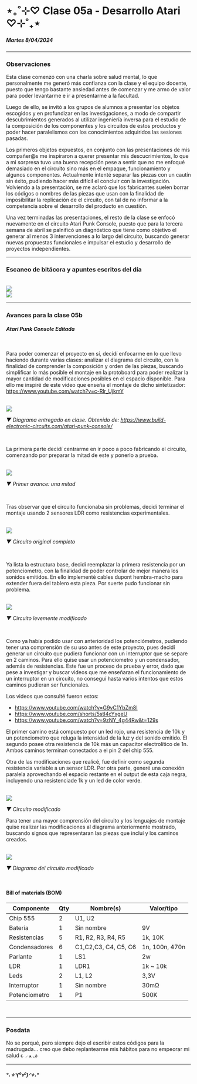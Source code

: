 # ⋆₊˚⊹♡ Clase 05a - Desarrollo Atari ♡⊹˚₊⋆

##### _Martes 8/04/2024_

***

### Observaciones

<!---Recordar para programar "md" (markdown): 
- https://github.com/adam-p/markdown-here/wiki/Markdown-Cheatsheet 
- https://www.markdownguide.org/basic-syntax/
- El Domingo 30 de marzo cumplí 25... no se porqué me gustaría sentirme orgullosa de ello, que se me reconociera --->
Esta clase comenzó con una charla sobre salud mental, lo que personalmente me generó más confianza con la clase y el equipo docente, puesto que tengo bastante ansiedad antes de comenzar y me armo de valor para poder levantarme e ir a presentarme a la facultad.

Luego de ello, se invitó a los grupos de alumnos a presentar los objetos escogidos y en profundizar en las investigaciones, a modo de compartir descubrimientos generados al utilizar ingeniería inversa para el estudio de la composición de los componentes y los circuitos de estos productos y poder hacer paralelismos con los conocimientos adquiridos las sesiones pasadas.

Los primeros objetos expuestos, en conjunto con las presentaciones de mis compañer@s me inspiraron a querer presentar mis descucrimientos, lo que a mi sorpresa tuvo una buena recepción pese a sentir que no me enfoqué demasiado en el circuito sino más en el empaque, funcionamiento y algunos componentes. Actualmente intenté separar las piezas con un cautín sin éxito, pudiendo hacer más difícil el concluir con la investigación. Volviendo a la presentación, se me aclaró que los fabricantes suelen borrar los códigos o nombres de las piezas que usan con la finalidad de imposibilitar la replicación de el circuito, con tal de no informar a la competencia sobre el desarrollo del producto en cuestión.

Una vez terminadas las presentaciones, el resto de la clase se enfocó nuevamente en el circuito Atari Punk Console, puesto que para la tercera semana de abril se palnificó un diagnóstico que tiene como objetivo el generar al menos 3 intervenciones a lo largo del circuito, buscando generar nuevas propuestas funcionales e impulsar el estudio y desarrollo de proyectos independientes.

***

### Escaneo de bitácora y apuntes escritos del día

<br>
<img src="./image/001-11.04.jpg">
<br>
<img src="./image/002-11.04.jpg">
<br>

***

### Avances para la clase 05b

#### _Atari Punk Console Editada_

<br>

Para poder comenzar el proyecto en sí, decidí enfocarme en lo que llevo haciendo durante varias clases: analizar el diagrama del circuito, con la finalidad de comprender la composición y orden de las piezas, buscando simplificar lo más posible el montaje en la protoboard para poder realizar la mayor cantidad de modificaciones posibles en el espacio disponible. Para ello me inspiré de este video que enseña el montaje de dicho sintetizador: <https://www.youtube.com/watch?v=c-Rlr_UjkmY>

<br>

<img src="./image/003-11.04.png">

_▼ Diagrama entregado en clase. Obtenido de: <https://www.build-electronic-circuits.com/atari-punk-console/>_

<br>

La primera parte decidí centrarme en ir poco a poco fabricando el circuito, comenzando por preparar la mitad de este y ponerlo a prueba.

<br>

<img src="./image/005-11.04.jpg">

_▼ Primer avance: una mitad_

<br>

Tras observar que el circuito funcionaba sin problemas, decidí terminar el montaje usando 2 sensores LDR como resistencias experimentales.

<br>

<img src="./image/006-11.04.jpg">

_▼ Circuito original completo_

<br>

Ya lista la estructura base, decidí reemplazar la primera resistencia por un potenciometro, con la finalidad de poder controlar de mejor manera los sonidos emitidos. En ello implementé cables dupont hembra-macho para extender fuera del tablero esta pieza. Por suerte pudo funcionar sin problema.

<br>

<img src="./image/007-11.04.jpg">

_▼ Circuito levemente modificado_

<br>

Como ya había podido usar con anterioridad los potenciómetros, pudiendo tener una comprensión de su uso antes de este proyecto, pues decidí generar un circuito que pudiera funcionar con un interruptor que se separe en 2 caminos. Para ello quise usar un potenciometro y un condensador, además de resistencias. Este fue un proceso de prueba y error, dado que pese a investigar y buscar videos que me enseñaran el funcionamiento de un interruptor en un circuito, no conseguí hasta varios intentos que estos caminos pudieran ser funcionales.

Los videos que consulté fueron estos:

- <https://www.youtube.com/watch?v=G9vC1YbZm8I>
- <https://www.youtube.com/shorts/5stI4cYxgeU>
- <https://www.youtube.com/watch?v=9zNY_4g44Rw&t=129s>

El primer camino está compuesto por un led rojo, una resistencia de 10k y un potenciometro que reluga la intensidad de la luz y del sonido emitido.
El segundo posee otra resistencia de 10k más un capacitor electrolítico de 1n. Ambos caminos terminan conectados a el pin 2 del chip 555.

Otra de las modificaciones que realicé, fue definir como segunda resistencia variable a un sensor LDR.
Por otra parte, generé una conexión paralela aprovechando el espacio restante en el output de esta caja negra, incluyendo una resistenciade 1k y un led de color verde.

<br>

<img src="./image/008-11.04.jpg">

_▼ Circuito modificado_

Para tener una mayor comprensión del circuito y los lenguajes de montaje quise realizar las modificaciones al diagrama anteriormente mostrado, buscando signos que representaran las piezas que incluí y los caminos creados.

<br>

<img src="./image/004-11.04.png">

_▼ Diagrama del circuito modificado_

<br>

#### Bill of materials (BOM)

| Componente       | Qty | Nombre(s) | Valor/tipo |
|-----------------------|---------|------------|----------------|
| Chip 555              | 2       | U1, U2     |                |
| Batería               | 1       | Sin nombre |       9V       |
| Resistencias          | 5       | R1, R2, R3, R4, R5     | 1k, 10K  |
| Condensadores         | 6       | C1,C2,C3, C4, C5, C6   | 1n, 100n, 470n |
| Parlante              | 1       |  LS1       |      2w        |
| LDR                   | 1       |  LDR1      |   1k ~ 10k     |
| Leds                  | 2       |  L1, L2    |   3,3V    |
| Interruptor           | 1       |  Sin nombre    |    30mΩ    |
| Potenciometro         | 1       |    P1      |    500K    |


<br>

***

### Posdata

No se porqué, pero siempre dejo el escribir estos códigos para la madrugada... creo que debo replantearme mis hábitos para no empeorar mi salud ૮◞ ﻌ ◟ა

***

##### _°˖✧◝(⁰▿⁰)◜✧˖°_
